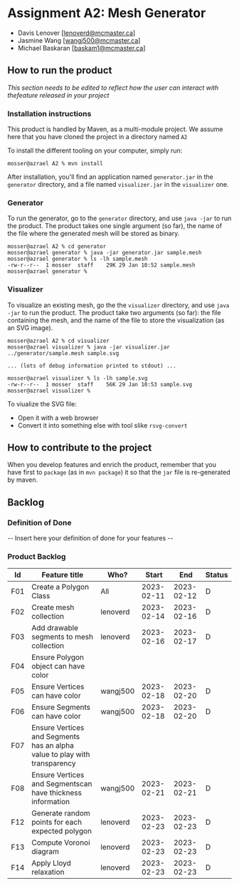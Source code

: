# Assignment A2: Mesh Generator

  - Davis Lenover [lenoverd@mcmaster.ca]
  - Jasmine Wang [wangj500@mcmaster.ca]
  - Michael Baskaran [baskam1@mcmaster.ca]

## How to run the product

_This section needs to be edited to reflect how the user can interact with thefeature released in your project_

### Installation instructions

This product is handled by Maven, as a multi-module project. We assume here that you have cloned the project in a directory named `A2`

To install the different tooling on your computer, simply run:

```
mosser@azrael A2 % mvn install
```

After installation, you'll find an application named `generator.jar` in the `generator` directory, and a file named `visualizer.jar` in the `visualizer` one. 

### Generator

To run the generator, go to the `generator` directory, and use `java -jar` to run the product. The product takes one single argument (so far), the name of the file where the generated mesh will be stored as binary.

```
mosser@azrael A2 % cd generator 
mosser@azrael generator % java -jar generator.jar sample.mesh
mosser@azrael generator % ls -lh sample.mesh
-rw-r--r--  1 mosser  staff    29K 29 Jan 10:52 sample.mesh
mosser@azrael generator % 
```

### Visualizer

To visualize an existing mesh, go the the `visualizer` directory, and use `java -jar` to run the product. The product take two arguments (so far): the file containing the mesh, and the name of the file to store the visualization (as an SVG image).

```
mosser@azrael A2 % cd visualizer 
mosser@azrael visualizer % java -jar visualizer.jar ../generator/sample.mesh sample.svg

... (lots of debug information printed to stdout) ...

mosser@azrael visualizer % ls -lh sample.svg
-rw-r--r--  1 mosser  staff    56K 29 Jan 10:53 sample.svg
mosser@azrael visualizer %
```
To viualize the SVG file:

  - Open it with a web browser
  - Convert it into something else with tool slike `rsvg-convert`

## How to contribute to the project

When you develop features and enrich the product, remember that you have first to `package` (as in `mvn package`) it so that the `jar` file is re-generated by maven.

## Backlog

### Definition of Done

-- Insert here your definition of done for your features --

### Product Backlog

| Id | Feature title | Who? | Start | End | Status |
|:--:|---------------|------|-------|-----|--------|
| F01 |      Create a Polygon Class         |   All   |    2023-02-11   |  2023-02-12    |    D    |
| F02 |      Create mesh collection         |   lenoverd   |    2023-02-14   |  2023-02-16   |     D   |
| F03 |      Add drawable segments to mesh collection      |   lenoverd   |   2023-02-16  |   2023-02-17  |   D  |
| F04 |     Ensure Polygon object can have color          |     |      |     | |
| F05 |      Ensure Vertices can have color          |   wangj500   |    2023-02-18   |   2023-02-20  |    D    |
| F06 |      Ensure Segments can have color          |   wangj500   |    2023-02-18   |  2023-02-20   |   D     |
| F07 |      Ensure Vertices and Segments has an alpha value to play with transparency         |      |       |     |        |
| F08 |      Ensure Vertices and Segmentscan have thickness information          |  wangj500    |   2023-02-21    |  2023-02-21   |   D     |
| F12 |      Generate random points for each expected polygon         |  lenoverd   |   2023-02-23    |  2023-02-23  |   D    |
| F13 |      Compute Voronoi diagram         |  lenoverd   |    2023-02-23   |   2023-02-23  |   D    |
| F14 |      Apply Lloyd relaxation        |  lenoverd   |  2023-02-23    |  2023-02-23   |   D     |


